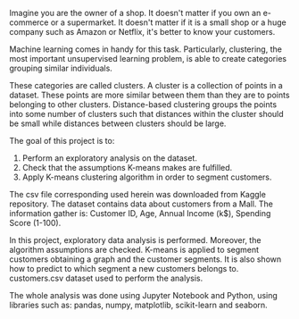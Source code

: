 Imagine you are the owner of a shop. It doesn't matter if you own an e-commerce or a supermarket. It doesn't matter if it is a small shop or a huge company such as Amazon or Netflix, it's better to know your customers.

Machine learning comes in handy for this task. Particularly, clustering, the most important unsupervised learning problem, is able to create categories grouping similar individuals.

These categories are called clusters. A cluster is a collection of points in a dataset. These points are more similar between them than they are to points belonging to other clusters. Distance-based clustering groups the points into some number of clusters such that distances within the cluster should be small while distances between clusters should be large.

The goal of this project is to:

1. Perform an exploratory analysis on the dataset.
2. Check that the assumptions K-means makes are fulfilled.
3. Apply K-means clustering algorithm in order to segment customers.


The csv file corresponding used herein was downloaded from Kaggle repository. The dataset contains data about customers from a Mall. The information gather is: Customer ID, Age, Annual Income (k$), Spending Score (1-100).

In this project, exploratory data analysis is performed. Moreover, the algorithm assumptions are checked. K-means is applied to segment customers obtaining a graph and the customer segments. It is also shown how to predict to which segment a new customers belongs to.
customers.csv dataset used to perform the analysis.

The whole analysis was done using Jupyter Notebook and Python, using libraries such as: pandas, numpy, matplotlib, scikit-learn and seaborn.

